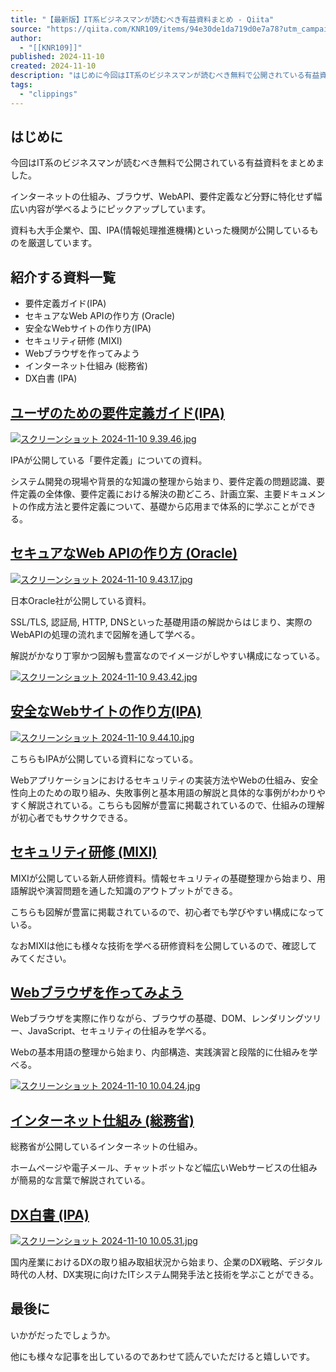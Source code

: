 ```yaml
---
title: "【最新版】IT系ビジネスマンが読むべき有益資料まとめ - Qiita"
source: "https://qiita.com/KNR109/items/94e30de1da719d0e7a78?utm_campaign=popular_items&utm_medium=feed&utm_source=popular_items"
author:
  - "[[KNR109]]"
published: 2024-11-10
created: 2024-11-10
description: "はじめに今回はIT系のビジネスマンが読むべき無料で公開されている有益資料をまとめました。インターネットの仕組み、ブラウザ、WebAPI、要件定義など分野に特化せず幅広い内容が学べるようにピックア…"
tags:
  - "clippings"
---
```

## はじめに

今回はIT系のビジネスマンが読むべき無料で公開されている有益資料をまとめました。

インターネットの仕組み、ブラウザ、WebAPI、要件定義など分野に特化せず幅広い内容が学べるようにピックアップしています。

資料も大手企業や、国、IPA(情報処理推進機構)といった機関が公開しているものを厳選しています。

## 紹介する資料一覧

- 要件定義ガイド(IPA)
- セキュアなWeb APIの作り方 (Oracle)
- 安全なWebサイトの作り方(IPA)
- セキュリティ研修 (MIXI)
- Webブラウザを作ってみよう
- インターネット仕組み (総務省)
- DX白書 (IPA)

## [ユーザのための要件定義ガイド(IPA)](https://www.ipa.go.jp/archive/publish/qv6pgp0000000wrt-att/000079352.pdf)

[![スクリーンショット 2024-11-10 9.39.46.jpg](https://qiita-user-contents.imgix.net/https%3A%2F%2Fqiita-image-store.s3.ap-northeast-1.amazonaws.com%2F0%2F2695521%2F48c77ba9-feb9-1c97-2e1a-5921bd9363eb.jpeg?ixlib=rb-4.0.0&auto=format&gif-q=60&q=75&s=c89c60e2f2564e378c7b30d450348d2d)](https://qiita-user-contents.imgix.net/https%3A%2F%2Fqiita-image-store.s3.ap-northeast-1.amazonaws.com%2F0%2F2695521%2F48c77ba9-feb9-1c97-2e1a-5921bd9363eb.jpeg?ixlib=rb-4.0.0&auto=format&gif-q=60&q=75&s=c89c60e2f2564e378c7b30d450348d2d)

IPAが公開している「要件定義」についての資料。

システム開発の現場や背景的な知識の整理から始まり、要件定義の問題認識、要件定義の全体像、要件定義における解決の勘どころ、計画立案、主要ドキュメントの作成方法と要件定義について、基礎から応用まで体系的に学ぶことができる。

## [セキュアなWeb APIの作り方 (Oracle)](https://speakerdeck.com/oracle4engineer/secure-web-api)

[![スクリーンショット 2024-11-10 9.43.17.jpg](https://qiita-user-contents.imgix.net/https%3A%2F%2Fqiita-image-store.s3.ap-northeast-1.amazonaws.com%2F0%2F2695521%2F968022b1-a6ed-070f-8144-03c736fc982b.jpeg?ixlib=rb-4.0.0&auto=format&gif-q=60&q=75&s=c74c7587350615b5d0ee13d3628f3901)](https://qiita-user-contents.imgix.net/https%3A%2F%2Fqiita-image-store.s3.ap-northeast-1.amazonaws.com%2F0%2F2695521%2F968022b1-a6ed-070f-8144-03c736fc982b.jpeg?ixlib=rb-4.0.0&auto=format&gif-q=60&q=75&s=c74c7587350615b5d0ee13d3628f3901)

日本Oracle社が公開している資料。

SSL/TLS, 認証局, HTTP, DNSといった基礎用語の解説からはじまり、実際のWebAPIの処理の流れまで図解を通して学べる。

解説がかなり丁寧かつ図解も豊富なのでイメージがしやすい構成になっている。

[![スクリーンショット 2024-11-10 9.43.42.jpg](https://qiita-user-contents.imgix.net/https%3A%2F%2Fqiita-image-store.s3.ap-northeast-1.amazonaws.com%2F0%2F2695521%2Fbe69a866-2a7a-a8bc-5b34-ff5905ae2a25.jpeg?ixlib=rb-4.0.0&auto=format&gif-q=60&q=75&s=53992096fcb4dfa9c240420dec9d184b)](https://qiita-user-contents.imgix.net/https%3A%2F%2Fqiita-image-store.s3.ap-northeast-1.amazonaws.com%2F0%2F2695521%2Fbe69a866-2a7a-a8bc-5b34-ff5905ae2a25.jpeg?ixlib=rb-4.0.0&auto=format&gif-q=60&q=75&s=53992096fcb4dfa9c240420dec9d184b)

## [安全なWebサイトの作り方(IPA)](https://www.ipa.go.jp/security/vuln/websecurity/ug65p900000196e2-att/000017316.pdf)

[![スクリーンショット 2024-11-10 9.44.10.jpg](https://qiita-user-contents.imgix.net/https%3A%2F%2Fqiita-image-store.s3.ap-northeast-1.amazonaws.com%2F0%2F2695521%2Fbd628959-9273-f63b-b0ef-0b9045f9f0ec.jpeg?ixlib=rb-4.0.0&auto=format&gif-q=60&q=75&s=8ce63254823228bca1165ef010f36461)](https://qiita-user-contents.imgix.net/https%3A%2F%2Fqiita-image-store.s3.ap-northeast-1.amazonaws.com%2F0%2F2695521%2Fbd628959-9273-f63b-b0ef-0b9045f9f0ec.jpeg?ixlib=rb-4.0.0&auto=format&gif-q=60&q=75&s=8ce63254823228bca1165ef010f36461)

こちらもIPAが公開している資料になっている。

Webアプリケーションにおけるセキュリティの実装方法やWebの仕組み、安全性向上のための取り組み、失敗事例と基本用語の解説と具体的な事例がわかりやすく解説されている。こちらも図解が豊富に掲載されているので、仕組みの理解が初心者でもサクサクできる。

## [セキュリティ研修 (MIXI)](https://speakerdeck.com/mixi_engineers/2023-security-training)

MIXIが公開している新人研修資料。情報セキュリティの基礎整理から始まり、用語解説や演習問題を通した知識のアウトプットができる。

こちらも図解が豊富に掲載されているので、初心者でも学びやすい構成になっている。

なおMIXIは他にも様々な技術を学べる研修資料を公開しているので、確認してみてください。

## [Webブラウザを作ってみよう](https://browserbook.shift-js.info/)

Webブラウザを実際に作りながら、ブラウザの基礎、DOM、レンダリングツリー、JavaScript、セキュリティの仕組みを学べる。

Webの基本用語の整理から始まり、内部構造、実践演習と段階的に仕組みを学べる。

[![スクリーンショット 2024-11-10 10.04.24.jpg](https://qiita-user-contents.imgix.net/https%3A%2F%2Fqiita-image-store.s3.ap-northeast-1.amazonaws.com%2F0%2F2695521%2F24f54e7b-36df-4a65-75e4-32ee721a393e.jpeg?ixlib=rb-4.0.0&auto=format&gif-q=60&q=75&s=ffa038b1e8a8ddcc0738619af3672d7c)](https://qiita-user-contents.imgix.net/https%3A%2F%2Fqiita-image-store.s3.ap-northeast-1.amazonaws.com%2F0%2F2695521%2F24f54e7b-36df-4a65-75e4-32ee721a393e.jpeg?ixlib=rb-4.0.0&auto=format&gif-q=60&q=75&s=ffa038b1e8a8ddcc0738619af3672d7c)

## [インターネット仕組み (総務省)](https://www.soumu.go.jp/main_sosiki/cybersecurity/kokumin/index.html)

総務省が公開しているインターネットの仕組み。

ホームページや電子メール、チャットボットなど幅広いWebサービスの仕組みが簡易的な言葉で解説されている。

## [DX白書 (IPA)](https://www.ipa.go.jp/publish/wp-dx/gmcbt8000000botk-att/000108041.pdf)

[![スクリーンショット 2024-11-10 10.05.31.jpg](https://qiita-user-contents.imgix.net/https%3A%2F%2Fqiita-image-store.s3.ap-northeast-1.amazonaws.com%2F0%2F2695521%2F87c08660-617e-7f9e-d61a-cc91f3507cd2.jpeg?ixlib=rb-4.0.0&auto=format&gif-q=60&q=75&s=702035e26844c45163575f86683b43ab)](https://qiita-user-contents.imgix.net/https%3A%2F%2Fqiita-image-store.s3.ap-northeast-1.amazonaws.com%2F0%2F2695521%2F87c08660-617e-7f9e-d61a-cc91f3507cd2.jpeg?ixlib=rb-4.0.0&auto=format&gif-q=60&q=75&s=702035e26844c45163575f86683b43ab)

国内産業におけるDXの取り組み取組状況から始まり、企業のDX戦略、デジタル時代の人材、DX実現に向けたITシステム開発手法と技術を学ぶことができる。

## 最後に

いかがだったでしょうか。

他にも様々な記事を出しているのであわせて読んでいただけると嬉しいです。